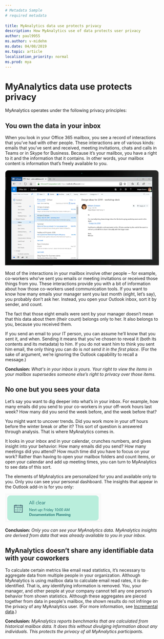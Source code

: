 ```yaml
---
# Metadata Sample
# required metadata

title: MyAnalytics data use protects privacy
description: How MyAnalytics use of data protects user privacy
author: paul9955
ms.author: v-midehm
ms.date: 04/08/2019
ms.topic: article
localization_priority: normal 
ms.prod: mya
---
```


# MyAnalytics data use protects privacy

MyAnalytics operates under the following privacy principles:

## You own the data in your inbox

When you look in your Office 365 mailbox, you see a record of interactions that you’ve had with other people. These interactions are of various kinds: emails that you’ve sent and received, meeting invitations, chats and calls in Teams or in Skype for Business. Because it’s your mailbox, you have a right to it and the information that it contains. In other words, your mailbox content is information that’s freely available to you.

![Outlook inbox](../../images/mya/overview/outlook-1.png)

Most of the interactions in your mailbox involve other people – for example, co-workers who’ve sent you emails or meeting invitations or received those things from you. These interactions provide you with a bit of information about how those co-workers used communication tools. If you want to know how many emails your manager sent you last month (eight, let’s say), you probably don’t ask her. Instead, you open your Outlook inbox, sort it by sender, and count.

The fact that those eight emails were sent by your manager doesn’t mean that this data about them (their count) belongs only to her. It also belongs to you, because you received them.

If you send an email to your IT person, you can assume he’ll know that you sent it, and when. Sending it means that you’ve chosen to reveal it (both its contents and its metadata) to him. If you do not want him to think you sent him email, the only thing you can do is _not send it in the first place_. (For the sake of argument, we’re ignoring the Outlook capability to recall a message.)

**Conclusion:** _What's in your inbox is yours. Your right to view the items in your mailbox supersedes someone else’s right to privacy over those items._

## No one but you sees your data

Let’s say you want to dig deeper into what’s in your inbox. For example, how many emails did you send to your co-workers in your off-work hours last week? How many did you send the week before, and the week before that?

You might want to uncover trends. Did you work more in your off hours before the winter break or after it? This sort of question is answered through analysis. That is where MyAnalytics comes in.

It looks in your inbox and in your calendar, crunches numbers, and gives insight into your behavior: How many emails did you send? How many meetings did you attend? How much time did you have to focus on your work? Rather than having to open your mailbox folders and count items, or open your calendar and add up meeting times, you can turn to MyAnalytics to see data of this sort.

The elements of MyAnalytics are personalized for you and available only to you. Only you can see your personal dashboard. The insights that appear in the Outlook add-in is for you only:

![Meeting reminder in Insights](../../images/mya/overview/mya-add-in-note.png)

**Conclusion:** _Only you can see your MyAnalytics data. MyAnalytics insights are derived from data that was already available to you in your inbox._

## MyAnalytics doesn’t share any identifiable data with your coworkers

To calculate certain metrics like email read statistics, it’s necessary to aggregate data from multiple people in your organization. Although MyAnalytics is using mailbox data to calculate email read rates, it is de-identified. That is, any identifying information is removed. You, your manager, and other people at your company cannot tell any one person’s behavior from shown statistics. Although these aggregates are pieced together from data in people's mailbox, the shown results do not infringe on the privacy of any MyAnalytics user.  (For more information, see [Incremental data](privacy-guide.md#incremental-data).)

**Conclusion:** _MyAnalytics reports benchmarks that are calculated from historical mailbox data. It does this without divulging information about any individuals. This protects the privacy of all MyAnalytics participants._
